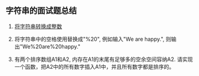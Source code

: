## 字符串的面试题总结

1. [将字符串转换成整数](https://leetcode.com/problems/string-to-integer-atoi)

2. 将字符串中的空格使用替换成"%20", 例如输入"We are happy.", 则输出"We%20are%20happy."

3. 有两个排序数组A1和A2, 内存在A1的末尾有足够多的空余空间容纳A2. 请实现一个函数，把A2中的所有数字插入A1中，并且所有数字都是排序的。

